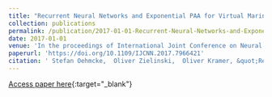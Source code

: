 ```yaml
---
title: "Recurrent Neural Networks and Exponential PAA for Virtual Marine Sensors"
collection: publications
permalink: /publication/2017-01-01-Recurrent-Neural-Networks-and-Exponential-PAA-for-Virtual-Marine-Sensors
date: 2017-01-01
venue: 'In the proceedings of International Joint Conference on Neural Networks (IJCNN)'
paperurl: 'https://doi.org/10.1109/IJCNN.2017.7966421'
citation: ' Stefan Oehmcke,  Oliver Zielinski,  Oliver Kramer, &quot;Recurrent Neural Networks and Exponential PAA for Virtual Marine Sensors.&quot; In the proceedings of International Joint Conference on Neural Networks (IJCNN), 2017.'
---
```

[Access paper here](https://doi.org/10.1109/IJCNN.2017.7966421){:target="_blank"}
